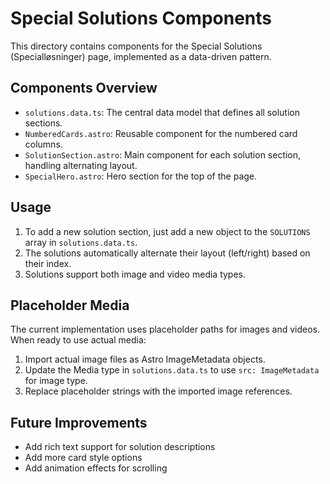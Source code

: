 # Special Solutions Components

This directory contains components for the Special Solutions (Specialløsninger) page, implemented as a data-driven pattern.

## Components Overview

- `solutions.data.ts`: The central data model that defines all solution sections.
- `NumberedCards.astro`: Reusable component for the numbered card columns.
- `SolutionSection.astro`: Main component for each solution section, handling alternating layout.
- `SpecialHero.astro`: Hero section for the top of the page.

## Usage

1. To add a new solution section, just add a new object to the `SOLUTIONS` array in `solutions.data.ts`.
2. The solutions automatically alternate their layout (left/right) based on their index.
3. Solutions support both image and video media types.

## Placeholder Media

The current implementation uses placeholder paths for images and videos. When ready to use actual media:

1. Import actual image files as Astro ImageMetadata objects.
2. Update the Media type in `solutions.data.ts` to use `src: ImageMetadata` for image type.
3. Replace placeholder strings with the imported image references.

## Future Improvements

- Add rich text support for solution descriptions
- Add more card style options
- Add animation effects for scrolling 